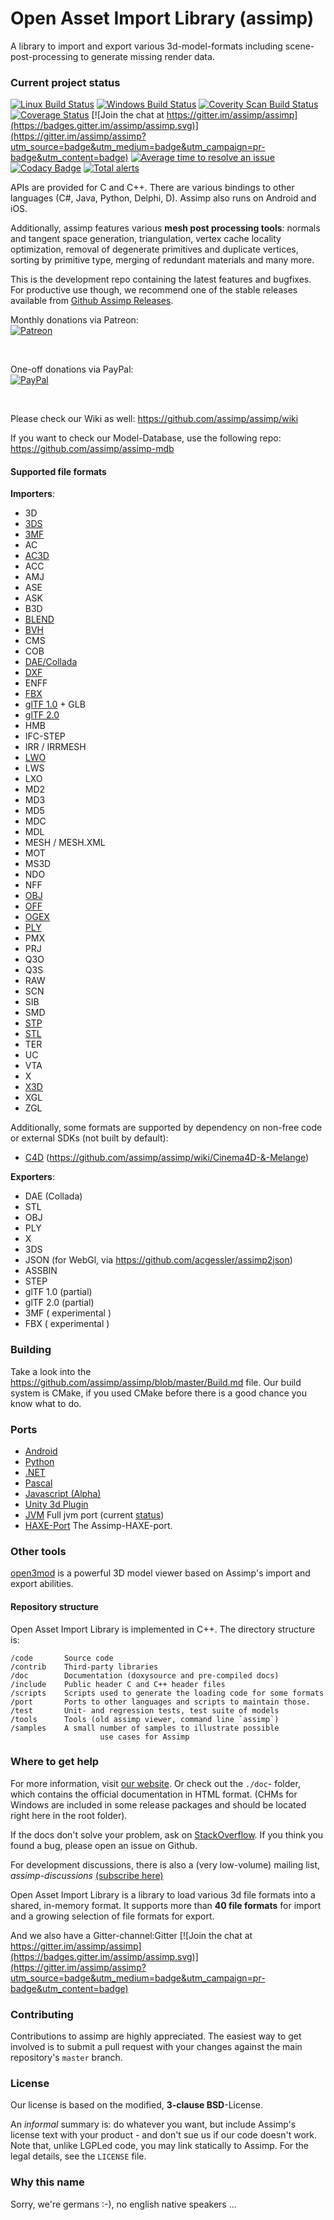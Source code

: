 Open Asset Import Library (assimp)
==================================
A library to import and export various 3d-model-formats including scene-post-processing to generate missing render data.
### Current project status ###
[![Linux Build Status](https://travis-ci.org/assimp/assimp.svg)](https://travis-ci.org/assimp/assimp)
[![Windows Build Status](https://ci.appveyor.com/api/projects/status/tmo433wax6u6cjp4?svg=true)](https://ci.appveyor.com/project/kimkulling/assimp)
<a href="https://scan.coverity.com/projects/5607">
  <img alt="Coverity Scan Build Status"
       src="https://scan.coverity.com/projects/5607/badge.svg"/>
</a>
[![Coverage Status](https://coveralls.io/repos/github/assimp/assimp/badge.svg?branch=master)](https://coveralls.io/github/assimp/assimp?branch=master)
[![Join the chat at https://gitter.im/assimp/assimp](https://badges.gitter.im/assimp/assimp.svg)](https://gitter.im/assimp/assimp?utm_source=badge&utm_medium=badge&utm_campaign=pr-badge&utm_content=badge)
[![Average time to resolve an issue](http://isitmaintained.com/badge/resolution/assimp/assimp.svg)](http://isitmaintained.com/project/assimp/assimp "Average time to resolve an issue")
[![Codacy Badge](https://api.codacy.com/project/badge/Grade/5be56faac64f46fc941ac890fb4febef)](https://www.codacy.com/app/kimkulling/assimp?utm_source=github.com&amp;utm_medium=referral&amp;utm_content=assimp/assimp&amp;utm_campaign=Badge_Grade)
[![Total alerts](https://img.shields.io/lgtm/alerts/g/assimp/assimp.svg?logo=lgtm&logoWidth=18)](https://lgtm.com/projects/g/assimp/assimp/alerts/)
<br>

APIs are provided for C and C++. There are various bindings to other languages (C#, Java, Python, Delphi, D). Assimp also runs on Android and iOS.

Additionally, assimp features various __mesh post processing tools__: normals and tangent space generation, triangulation, vertex cache locality optimization, removal of degenerate primitives and duplicate vertices, sorting by primitive type, merging of redundant materials and many more.

This is the development repo containing the latest features and bugfixes. For productive use though, we recommend one of the stable releases available from [Github Assimp Releases](https://github.com/assimp/assimp/releases).

Monthly donations via Patreon:
<br>[![Patreon](https://cloud.githubusercontent.com/assets/8225057/5990484/70413560-a9ab-11e4-8942-1a63607c0b00.png)](http://www.patreon.com/assimp)

<br>

One-off donations via PayPal:
<br>[![PayPal](https://www.paypalobjects.com/en_US/i/btn/btn_donate_LG.gif)](https://www.paypal.com/cgi-bin/webscr?cmd=_s-xclick&hosted_button_id=4JRJVPXC4QJM4)

<br>

Please check our Wiki as well: https://github.com/assimp/assimp/wiki

If you want to check our Model-Database, use the following repo: https://github.com/assimp/assimp-mdb

#### Supported file formats ####

__Importers__:

- 3D
- [3DS](https://en.wikipedia.org/wiki/.3ds)
- [3MF](https://en.wikipedia.org/wiki/3D_Manufacturing_Format)
- AC
- [AC3D](https://en.wikipedia.org/wiki/AC3D)
- ACC
- AMJ
- ASE
- ASK
- B3D
- [BLEND](https://en.wikipedia.org/wiki/.blend_(file_format))
- [BVH](https://en.wikipedia.org/wiki/Biovision_Hierarchy)
- CMS
- COB
- [DAE/Collada](https://en.wikipedia.org/wiki/COLLADA)
- [DXF](https://en.wikipedia.org/wiki/AutoCAD_DXF)
- ENFF
- [FBX](https://en.wikipedia.org/wiki/FBX)
- [glTF 1.0](https://en.wikipedia.org/wiki/GlTF#glTF_1.0) + GLB
- [glTF 2.0](https://en.wikipedia.org/wiki/GlTF#glTF_2.0)
- HMB
- IFC-STEP
- IRR / IRRMESH
- [LWO](https://en.wikipedia.org/wiki/LightWave_3D)
- LWS
- LXO
- MD2
- MD3
- MD5
- MDC
- MDL
- MESH / MESH.XML
- MOT
- MS3D
- NDO
- NFF
- [OBJ](https://en.wikipedia.org/wiki/Wavefront_.obj_file)
- [OFF](https://en.wikipedia.org/wiki/OFF_(file_format))
- [OGEX](https://en.wikipedia.org/wiki/Open_Game_Engine_Exchange)
- [PLY](https://en.wikipedia.org/wiki/PLY_(file_format))
- PMX
- PRJ
- Q3O
- Q3S
- RAW
- SCN
- SIB
- SMD
- [STP](https://en.wikipedia.org/wiki/ISO_10303-21)
- [STL](https://en.wikipedia.org/wiki/STL_(file_format))
- TER
- UC
- VTA
- X
- [X3D](https://en.wikipedia.org/wiki/X3D)
- XGL
- ZGL

Additionally, some formats are supported by dependency on non-free code or external SDKs (not built by default):

- [C4D](https://en.wikipedia.org/wiki/Cinema_4D) (https://github.com/assimp/assimp/wiki/Cinema4D-&-Melange)

__Exporters__:

- DAE (Collada)
- STL
- OBJ
- PLY
- X
- 3DS
- JSON (for WebGl, via https://github.com/acgessler/assimp2json)
- ASSBIN
- STEP
- glTF 1.0 (partial)
- glTF 2.0 (partial)
- 3MF ( experimental )
- FBX ( experimental )

### Building ###
Take a look into the https://github.com/assimp/assimp/blob/master/Build.md file. Our build system is CMake, if you used CMake before there is a good chance you know what to do.

### Ports ###
* [Android](port/AndroidJNI/README.md)
* [Python](port/PyAssimp/README.md)
* [.NET](port/AssimpNET/Readme.md)
* [Pascal](port/AssimpPascal/Readme.md)
* [Javascript (Alpha)](https://github.com/makc/assimp2json)
* [Unity 3d Plugin](https://www.assetstore.unity3d.com/en/#!/content/91777)
* [JVM](https://github.com/kotlin-graphics/assimp) Full jvm port (current [status](https://github.com/kotlin-graphics/assimp/wiki/Status))
* [HAXE-Port](https://github.com/longde123/assimp-haxe) The Assimp-HAXE-port.

### Other tools ###
[open3mod](https://github.com/acgessler/open3mod) is a powerful 3D model viewer based on Assimp's import and export abilities.

#### Repository structure ####
Open Asset Import Library is implemented in C++. The directory structure is:

	/code		Source code
	/contrib	Third-party libraries
	/doc		Documentation (doxysource and pre-compiled docs)
	/include	Public header C and C++ header files
	/scripts 	Scripts used to generate the loading code for some formats
	/port		Ports to other languages and scripts to maintain those.
	/test		Unit- and regression tests, test suite of models
	/tools		Tools (old assimp viewer, command line `assimp`)
	/samples	A small number of samples to illustrate possible
                        use cases for Assimp


### Where to get help ###
For more information, visit [our website](http://assimp.org/). Or check out the `./doc`- folder, which contains the official documentation in HTML format.
(CHMs for Windows are included in some release packages and should be located right here in the root folder).

If the docs don't solve your problem, ask on [StackOverflow](http://stackoverflow.com/questions/tagged/assimp?sort=newest). If you think you found a bug, please open an issue on Github.

For development discussions, there is also a (very low-volume) mailing list, _assimp-discussions_
  [(subscribe here)]( https://lists.sourceforge.net/lists/listinfo/assimp-discussions)

Open Asset Import Library is a library to load various 3d file formats into a shared, in-memory format. It supports more than __40 file formats__ for import and a growing selection of file formats for export.

And we also have a Gitter-channel:Gitter [![Join the chat at https://gitter.im/assimp/assimp](https://badges.gitter.im/assimp/assimp.svg)](https://gitter.im/assimp/assimp?utm_source=badge&utm_medium=badge&utm_campaign=pr-badge&utm_content=badge)<br>

### Contributing ###
Contributions to assimp are highly appreciated. The easiest way to get involved is to submit
a pull request with your changes against the main repository's `master` branch.

### License ###
Our license is based on the modified, __3-clause BSD__-License.

An _informal_ summary is: do whatever you want, but include Assimp's license text with your product -
and don't sue us if our code doesn't work. Note that, unlike LGPLed code, you may link statically to Assimp.
For the legal details, see the `LICENSE` file.

### Why this name ###
Sorry, we're germans :-), no english native speakers ...
